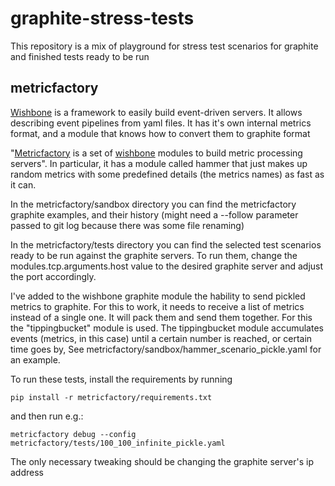 graphite-stress-tests
=====================

This repository is a mix of playground for stress test scenarios for graphite
and finished tests ready to be run

metricfactory
-------------

[Wishbone][wishbone] is a framework to easily build event-driven servers. It
allows describing event pipelines from yaml files. It has it's own internal
metrics format, and a module that knows how to convert them to graphite format

"[Metricfactory][metricfactory] is a set of [wishbone][wishbone] modules to
build metric processing servers". In particular, it has a module called hammer
that just makes up random metrics with some predefined details (the metrics
names) as fast as it can.

In the metricfactory/sandbox directory you can find the metricfactory graphite
examples, and their history (might need a --follow parameter passed to git log
because there was some file renaming)

In the metricfactory/tests directory you can find the selected test scenarios
ready to be run against the graphite servers. To run them, change the
modules.tcp.arguments.host value to the desired graphite server and adjust the
port accordingly.

I've added to the wishbone graphite module the hability to send pickled metrics
to graphite. For this to work, it needs to receive a list of metrics instead
of a single one. It will pack them and send them together. For this the
"tippingbucket" module is used. The tippingbucket module accumulates events
(metrics, in this case) until a certain number is reached, or certain time goes
by, See metricfactory/sandbox/hammer_scenario_pickle.yaml for an example.

To run these tests, install the requirements by running

```
pip install -r metricfactory/requirements.txt
```

and then run e.g.:

```
metricfactory debug --config metricfactory/tests/100_100_infinite_pickle.yaml
```

The only necessary tweaking should be changing the graphite server's ip address

[metricfactory]: https://github.com/smetj/metricfactory
[wishbone]: https://wishbone.readthedocs.org/en/latest/
